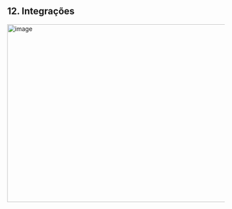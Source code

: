 ## 12. Integrações

<img width="1440" height="414" alt="image" src="https://github.com/user-attachments/assets/f8f02483-fac1-4117-aa14-74d5861f3c6a" />


